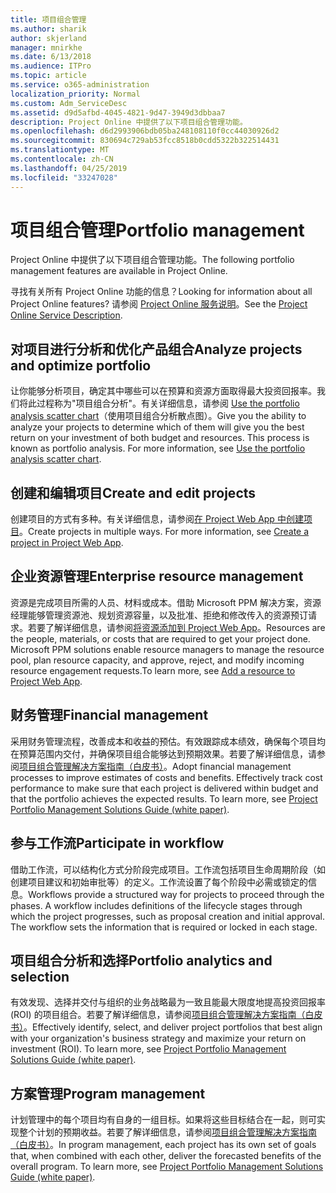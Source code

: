 ```yaml
---
title: 项目组合管理
ms.author: sharik
author: skjerland
manager: mnirkhe
ms.date: 6/13/2018
ms.audience: ITPro
ms.topic: article
ms.service: o365-administration
localization_priority: Normal
ms.custom: Adm_ServiceDesc
ms.assetid: d9d5afbd-4045-4821-9d47-3949d3dbbaa7
description: Project Online 中提供了以下项目组合管理功能。
ms.openlocfilehash: d6d2993906bdb05ba248108110f0cc44030926d2
ms.sourcegitcommit: 830694c729ab53fcc8518b0cdd5322b322514431
ms.translationtype: MT
ms.contentlocale: zh-CN
ms.lasthandoff: 04/25/2019
ms.locfileid: "33247028"
---
```

# <a name="portfolio-management"></a><span data-ttu-id="5157f-103">项目组合管理</span><span class="sxs-lookup"><span data-stu-id="5157f-103">Portfolio management</span></span>

<span data-ttu-id="5157f-104">Project Online 中提供了以下项目组合管理功能。</span><span class="sxs-lookup"><span data-stu-id="5157f-104">The following portfolio management features are available in Project Online.</span></span>
  
<span data-ttu-id="5157f-105">寻找有关所有 Project Online 功能的信息？</span><span class="sxs-lookup"><span data-stu-id="5157f-105">Looking for information about all Project Online features?</span></span> <span data-ttu-id="5157f-106">请参阅 [Project Online 服务说明](project-online-service-description.md)。</span><span class="sxs-lookup"><span data-stu-id="5157f-106">See the [Project Online Service Description](project-online-service-description.md).</span></span>
  
## <a name="analyze-projects-and-optimize-portfolio"></a><span data-ttu-id="5157f-107">对项目进行分析和优化产品组合</span><span class="sxs-lookup"><span data-stu-id="5157f-107">Analyze projects and optimize portfolio</span></span>
<span data-ttu-id="5157f-108"><a name="bkmk_AnalyzeProjects"> </a></span><span class="sxs-lookup"><span data-stu-id="5157f-108"></span></span>

<span data-ttu-id="5157f-p102">让你能够分析项目，确定其中哪些可以在预算和资源方面取得最大投资回报率。我们将此过程称为"项目组合分析"。有关详细信息，请参阅 [Use the portfolio analysis scatter chart](http://go.microsoft.com/fwlink/?LinkID=823665&amp;clcid=0x409)（使用项目组合分析散点图）。</span><span class="sxs-lookup"><span data-stu-id="5157f-p102">Give you the ability to analyze your projects to determine which of them will give you the best return on your investment of both budget and resources. This process is known as portfolio analysis. For more information, see [Use the portfolio analysis scatter chart](http://go.microsoft.com/fwlink/?LinkID=823665&amp;clcid=0x409).</span></span>
  
## <a name="create-and-edit-projects"></a><span data-ttu-id="5157f-112">创建和编辑项目</span><span class="sxs-lookup"><span data-stu-id="5157f-112">Create and edit projects</span></span>
<span data-ttu-id="5157f-113"><a name="bkmk_CreateAndEditProjects"> </a></span><span class="sxs-lookup"><span data-stu-id="5157f-113"></span></span>

<span data-ttu-id="5157f-p103">创建项目的方式有多种。有关详细信息，请参阅[在 Project Web App 中创建项目](http://go.microsoft.com/fwlink/?LinkID=746895&amp;clcid=0x409)。</span><span class="sxs-lookup"><span data-stu-id="5157f-p103">Create projects in multiple ways. For more information, see [Create a project in Project Web App](http://go.microsoft.com/fwlink/?LinkID=746895&amp;clcid=0x409).</span></span>
  
## <a name="enterprise-resource-management"></a><span data-ttu-id="5157f-116">企业资源管理</span><span class="sxs-lookup"><span data-stu-id="5157f-116">Enterprise resource management</span></span>
<span data-ttu-id="5157f-117"><a name="bkmk_ResourceManagement"> </a></span><span class="sxs-lookup"><span data-stu-id="5157f-117"></span></span>

<span data-ttu-id="5157f-p104">资源是完成项目所需的人员、材料或成本。借助 Microsoft PPM 解决方案，资源经理能够管理资源池、规划资源容量，以及批准、拒绝和修改传入的资源预订请求。若要了解详细信息，请参阅[将资源添加到 Project Web App](https://go.microsoft.com/fwlink/p/?LinkId=271320)。</span><span class="sxs-lookup"><span data-stu-id="5157f-p104">Resources are the people, materials, or costs that are required to get your project done. Microsoft PPM solutions enable resource managers to manage the resource pool, plan resource capacity, and approve, reject, and modify incoming resource engagement requests.To learn more, see [Add a resource to Project Web App](https://go.microsoft.com/fwlink/p/?LinkId=271320).</span></span>
  
## <a name="financial-management"></a><span data-ttu-id="5157f-120">财务管理</span><span class="sxs-lookup"><span data-stu-id="5157f-120">Financial management</span></span>
<span data-ttu-id="5157f-121"><a name="bkmk_FinancialManagement"> </a></span><span class="sxs-lookup"><span data-stu-id="5157f-121"></span></span>

<span data-ttu-id="5157f-p105">采用财务管理流程，改善成本和收益的预估。有效跟踪成本绩效，确保每个项目均在预算范围内交付，并确保项目组合能够达到预期效果。若要了解详细信息，请参阅[项目组合管理解决方案指南（白皮书）](https://go.microsoft.com/fwlink/p/?LinkId=402633)。</span><span class="sxs-lookup"><span data-stu-id="5157f-p105">Adopt financial management processes to improve estimates of costs and benefits. Effectively track cost performance to make sure that each project is delivered within budget and that the portfolio achieves the expected results. To learn more, see [Project Portfolio Management Solutions Guide (white paper)](https://go.microsoft.com/fwlink/p/?LinkId=402633).</span></span>
  
## <a name="participate-in-workflow"></a><span data-ttu-id="5157f-125">参与工作流</span><span class="sxs-lookup"><span data-stu-id="5157f-125">Participate in workflow</span></span>
<span data-ttu-id="5157f-126"><a name="bkmk_ParticipateInWorkflow"> </a></span><span class="sxs-lookup"><span data-stu-id="5157f-126"></span></span>

<span data-ttu-id="5157f-p106">借助工作流，可以结构化方式分阶段完成项目。工作流包括项目生命周期阶段（如创建项目建议和初始审批等）的定义。工作流设置了每个阶段中必需或锁定的信息。</span><span class="sxs-lookup"><span data-stu-id="5157f-p106">Workflows provide a structured way for projects to proceed through the phases. A workflow includes definitions of the lifecycle stages through which the project progresses, such as proposal creation and initial approval. The workflow sets the information that is required or locked in each stage.</span></span>
  
## <a name="portfolio-analytics-and-selection"></a><span data-ttu-id="5157f-130">项目组合分析和选择</span><span class="sxs-lookup"><span data-stu-id="5157f-130">Portfolio analytics and selection</span></span>
<span data-ttu-id="5157f-131"><a name="bkmk_PortfolioAnalyticsandSelection"> </a></span><span class="sxs-lookup"><span data-stu-id="5157f-131"></span></span>

<span data-ttu-id="5157f-p107">有效发现、选择并交付与组织的业务战略最为一致且能最大限度地提高投资回报率 (ROI) 的项目组合。若要了解详细信息，请参阅[项目组合管理解决方案指南（白皮书）](https://go.microsoft.com/fwlink/p/?LinkId=402633)。</span><span class="sxs-lookup"><span data-stu-id="5157f-p107">Effectively identify, select, and deliver project portfolios that best align with your organization's business strategy and maximize your return on investment (ROI). To learn more, see [Project Portfolio Management Solutions Guide (white paper)](https://go.microsoft.com/fwlink/p/?LinkId=402633).</span></span>
  
## <a name="program-management"></a><span data-ttu-id="5157f-134">方案管理</span><span class="sxs-lookup"><span data-stu-id="5157f-134">Program management</span></span>
<span data-ttu-id="5157f-135"><a name="bkmk_ProgramManagement"> </a></span><span class="sxs-lookup"><span data-stu-id="5157f-135"></span></span>

<span data-ttu-id="5157f-p108">计划管理中的每个项目均有自身的一组目标。如果将这些目标结合在一起，则可实现整个计划的预期收益。若要了解详细信息，请参阅[项目组合管理解决方案指南（白皮书）](https://go.microsoft.com/fwlink/p/?LinkId=402633)。</span><span class="sxs-lookup"><span data-stu-id="5157f-p108">In program management, each project has its own set of goals that, when combined with each other, deliver the forecasted benefits of the overall program. To learn more, see [Project Portfolio Management Solutions Guide (white paper)](https://go.microsoft.com/fwlink/p/?LinkId=402633).</span></span>
  

